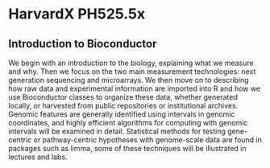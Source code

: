 # HarvardX PH525.5x
## Introduction to Bioconductor
We begin with an introduction to the biology, explaining what we measure and why. Then we focus on the two main measurement technologies: next generation sequencing and microarrays. We then move on to describing how raw data and experimental information are imported into R and how we use Bioconductor classes to organize these data, whether generated locally, or harvested from public repositories or institutional archives. Genomic features are generally identified using intervals in genomic coordinates, and highly efficient algorithms for computing with genomic intervals will be examined in detail. Statistical methods for testing gene-centric or pathway-centric hypotheses with genome-scale data are found in packages such as limma, some of these techniques will be illustrated in lectures and labs.
